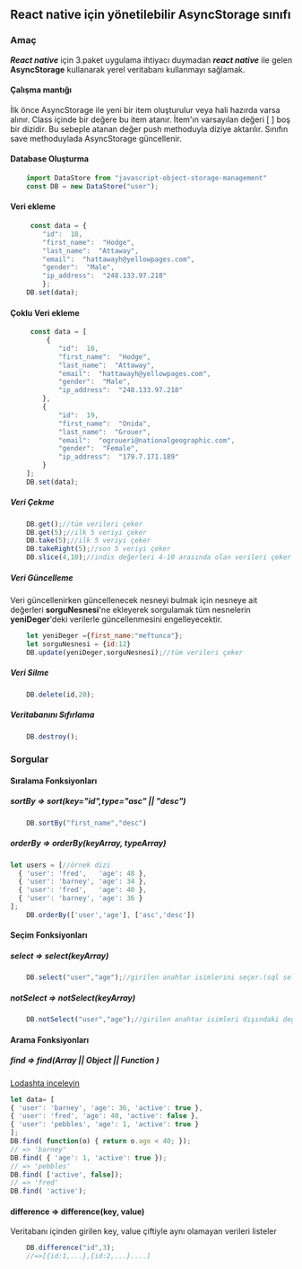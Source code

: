 
## React native için yönetilebilir AsyncStorage sınıfı

### Amaç
***React native*** için 3.paket uygulama ihtiyacı duymadan ***react native*** ile gelen **AsyncStorage** kullanarak yerel veritabanı kullanmayı sağlamak.

#### Çalışma mantığı
İlk önce AsyncStorage ile yeni bir item oluşturulur veya hali hazırda varsa alınır. Class içinde bir değere bu item atanır. İtem'ın varsayılan değeri [ ] boş bir dizidir. Bu sebeple atanan değer push methoduyla diziye aktarılır. Sınıfın save methoduylada AsyncStorage güncellenir.

#### Database Oluşturma

```js
	import DataStore from "javascript-object-storage-management"
	const DB = new DataStore("user");
```

#### Veri ekleme

```js
	 const data = {
		"id":  18,
		"first_name":  "Hodge",
		"last_name":  "Attaway",
		"email":  "hattawayh@yellowpages.com",
		"gender":  "Male",
		"ip_address":  "248.133.97.218"
		};
	DB.set(data);	
```
#### Çoklu Veri ekleme

```js
	 const data = [
		 {
			"id":  18,
			"first_name":  "Hodge",
			"last_name":  "Attaway",
			"email":  "hattawayh@yellowpages.com",
			"gender":  "Male",
			"ip_address":  "248.133.97.218"
		},
		{
			"id":  19,
			"first_name":  "Onida",
			"last_name":  "Grouer",
			"email":  "ogroueri@nationalgeographic.com",
			"gender":  "Female",
			"ip_address":  "179.7.171.189"
		}
	];
	DB.set(data);	
```
##### Veri Çekme

```js
	DB.get();//tüm verileri çeker
	DB.get(5);//ilk 5 veriyi çeker	
	DB.take(5);//ilk 5 veriyi çeker
    DB.takeRight(5);//son 5 veriyi çeker
	DB.slice(4,10);//indis değerleri 4-10 arasında olan verileri çeker    
```

##### Veri Güncelleme
Veri güncellenirken güncellenecek nesneyi bulmak için nesneye ait değerleri **sorguNesnesi**'ne ekleyerek sorgulamak tüm nesnelerin **yeniDeger**'deki verilerle güncellenmesini engelleyecektir.
```js
	let yeniDeger ={first_name:"meftunca"};
	let sorguNesnesi = {id:12}
	DB.update(yeniDeger,sorguNesnesi);//tüm verileri çeker
```

##### Veri Silme

```js
	DB.delete(id,20);
```

##### Veritabanını Sıfırlama
```js
	DB.destroy();
```

### Sorgular
#### Sıralama Fonksiyonları

##### sortBy => sort(key="id",type="asc" || "desc")
```js
	DB.sortBy("first_name","desc")
```
##### orderBy => orderBy(keyArray, typeArray)
```js 
let users = [//örnek dizi
  { 'user': 'fred',   'age': 48 },
  { 'user': 'barney', 'age': 34 },
  { 'user': 'fred',   'age': 40 },
  { 'user': 'barney', 'age': 36 }
];
	DB.orderBy(['user','age'], ['asc','desc'])
```

#### Seçim Fonksiyonları

##### select => select(keyArray)
```js
	DB.select("user","age");//girilen anahtar isimlerini seçer.(sql select gibi çalışır)
```
##### notSelect => notSelect(keyArray)
```js
	DB.notSelect("user","age");//girilen anahtar isimleri dışındaki değerleri seçer.
```

#### Arama Fonksiyonları
##### find => find(Array || Object ||  Function )
[Lodashta inceleyin](https://lodash.com/docs/4.17.11#find)
```js
let data= [
{ 'user': 'barney', 'age': 36, 'active': true },
{ 'user': 'fred', 'age': 40, 'active': false },
{ 'user': 'pebbles', 'age': 1, 'active': true }
];
DB.find( function(o) { return o.age < 40; });
// => 'barney'
DB.find( { 'age': 1, 'active': true });
// => 'pebbles'
DB.find( ['active', false]);
// => 'fred'
DB.find( 'active');
```

#### difference => difference(key, value)
Veritabanı içinden girilen key, value çiftiyle aynı olamayan verileri listeler

```js
	DB.difference("id",3);
	//=>[{id:1,...},{id:2,...}....]
```
